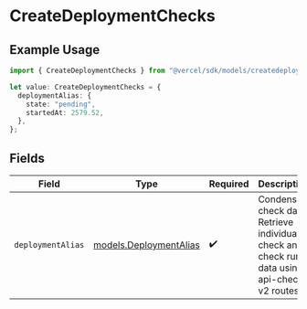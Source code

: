# CreateDeploymentChecks

## Example Usage

```typescript
import { CreateDeploymentChecks } from "@vercel/sdk/models/createdeploymentop.js";

let value: CreateDeploymentChecks = {
  deploymentAlias: {
    state: "pending",
    startedAt: 2579.52,
  },
};
```

## Fields

| Field                                                                                          | Type                                                                                           | Required                                                                                       | Description                                                                                    |
| ---------------------------------------------------------------------------------------------- | ---------------------------------------------------------------------------------------------- | ---------------------------------------------------------------------------------------------- | ---------------------------------------------------------------------------------------------- |
| `deploymentAlias`                                                                              | [models.DeploymentAlias](../models/deploymentalias.md)                                         | :heavy_check_mark:                                                                             | Condensed check data. Retrieve individual check and check run data using api-checks v2 routes. |